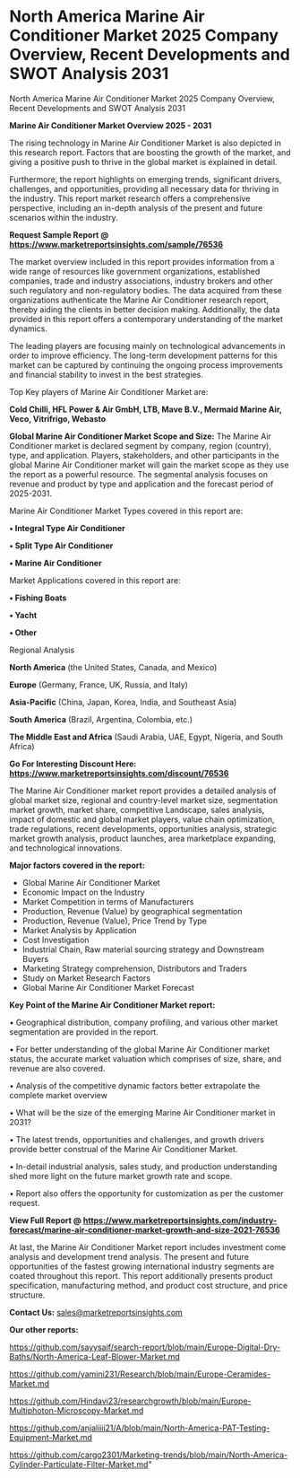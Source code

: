 # North America Marine Air Conditioner Market 2025 Company Overview, Recent Developments and SWOT Analysis 2031
 North America Marine Air Conditioner Market 2025 Company Overview, Recent Developments and SWOT Analysis 2031

<Strong> Marine Air Conditioner Market Overview 2025 - 2031</strong>

The rising technology in Marine Air Conditioner Market is also depicted in this research report. Factors that are boosting the growth of the market, and giving a positive push to thrive in the global market is explained in detail.

Furthermore, the report highlights on emerging trends, significant drivers, challenges, and opportunities, providing all necessary data for thriving in the industry. This report market research offers a comprehensive perspective, including an in-depth analysis of the present and future scenarios within the industry.

<strong>Request Sample Report @ <a href=https://www.marketreportsinsights.com/sample/76536>https://www.marketreportsinsights.com/sample/76536</a></strong>

The market overview included in this report provides information from a wide range of resources like government organizations, established companies, trade and industry associations, industry brokers and other such regulatory and non-regulatory bodies. The data acquired from these organizations authenticate the Marine Air Conditioner research report, thereby aiding the clients in better decision making. Additionally, the data provided in this report offers a contemporary understanding of the market dynamics.

The leading players are focusing mainly on technological advancements in order to improve efficiency. The long-term development patterns for this market can be captured by continuing the ongoing process improvements and financial stability to invest in the best strategies.

Top Key players of Marine Air Conditioner Market are:

<strong>Cold Chilli, HFL Power & Air GmbH, LTB, Mave B.V., Mermaid Marine Air, Veco, Vitrifrigo, Webasto</strong>

<strong><b>Global Marine Air Conditioner Market Scope and Size:</b></strong>
The Marine Air Conditioner market is declared segment by company, region (country), type, and application. Players, stakeholders, and other participants in the global Marine Air Conditioner market will gain the market scope as they use the report as a powerful resource. The segmental analysis focuses on revenue and product by type and application and the forecast period of 2025-2031.

Marine Air Conditioner Market Types covered in this report are:

<strong>• Integral Type Air Conditioner

• Split Type Air Conditioner

• Marine Air Conditioner</strong>

Market Applications covered in this report are:

<strong>• Fishing Boats

• Yacht

• Other</strong> 

Regional Analysis

<strong>North America</strong> (the United States, Canada, and Mexico)

<strong>Europe</strong> (Germany, France, UK, Russia, and Italy)

<strong>Asia-Pacific</strong> (China, Japan, Korea, India, and Southeast Asia)

<strong>South America</strong> (Brazil, Argentina, Colombia, etc.)

<strong>The Middle East and Africa</strong> (Saudi Arabia, UAE, Egypt, Nigeria, and South Africa)

<strong>Go For Interesting Discount Here: <a href=https://www.marketreportsinsights.com/discount/76536>https://www.marketreportsinsights.com/discount/76536</a></strong>

The Marine Air Conditioner market report provides a detailed analysis of global market size, regional and country-level market size, segmentation market growth, market share, competitive Landscape, sales analysis, impact of domestic and global market players, value chain optimization, trade regulations, recent developments, opportunities analysis, strategic market growth analysis, product launches, area marketplace expanding, and technological innovations.

<strong><b>Major factors covered in the report:</b></strong>
<ul>
  <li>Global Marine Air Conditioner Market </li>
  <li>Economic Impact on the Industry</li>
  <li>Market Competition in terms of Manufacturers</li>
  <li>Production, Revenue (Value) by geographical segmentation</li>
  <li>Production, Revenue (Value), Price Trend by Type</li>
  <li>Market Analysis by Application</li>
  <li>Cost Investigation</li>
  <li>Industrial Chain, Raw material sourcing strategy and Downstream Buyers</li>
  <li>Marketing Strategy comprehension, Distributors and Traders</li>
  <li>Study on Market Research Factors</li>
  <li>Global Marine Air Conditioner Market Forecast</li>
</ul>

<strong><b>Key Point of the Marine Air Conditioner Market report:</b></strong>

• Geographical distribution, company profiling, and various other market segmentation are provided in the report.

• For better understanding of the global Marine Air Conditioner market status, the accurate market valuation which comprises of size, share, and revenue are also covered.

• Analysis of the competitive dynamic factors better extrapolate the complete market overview

• What will be the size of the emerging Marine Air Conditioner market in 2031?

• The latest trends, opportunities and challenges, and growth drivers provide better construal of the Marine Air Conditioner Market.

• In-detail industrial analysis, sales study, and production understanding shed more light on the future market growth rate and scope.

• Report also offers the opportunity for customization as per the customer request.

<strong><b>View Full Report @ <a href=https://www.marketreportsinsights.com/industry-forecast/marine-air-conditioner-market-growth-and-size-2021-76536>https://www.marketreportsinsights.com/industry-forecast/marine-air-conditioner-market-growth-and-size-2021-76536</a></b></strong>


At last, the Marine Air Conditioner Market report includes investment come analysis and development trend analysis. The present and future opportunities of the fastest growing international industry segments are coated throughout this report. This report additionally presents product specification, manufacturing method, and product cost structure, and price structure.

<strong>Contact Us:</strong>
sales@marketreportsinsights.com

<strong>Our other reports:</strong>

<a href=https://github.com/sayysaif/search-report/blob/main/Europe-Digital-Dry-Baths/North-America-Leaf-Blower-Market.md>https://github.com/sayysaif/search-report/blob/main/Europe-Digital-Dry-Baths/North-America-Leaf-Blower-Market.md</a>

<a href=https://github.com/yamini231/Research/blob/main/Europe-Ceramides-Market.md>https://github.com/yamini231/Research/blob/main/Europe-Ceramides-Market.md</a>

<a href=https://github.com/Hindavi23/researchgrowth/blob/main/Europe-Multiphoton-Microscopy-Market.md>https://github.com/Hindavi23/researchgrowth/blob/main/Europe-Multiphoton-Microscopy-Market.md</a>

<a href=https://github.com/anjaliiii21/A/blob/main/North-America-PAT-Testing-Equipment-Market.md>https://github.com/anjaliiii21/A/blob/main/North-America-PAT-Testing-Equipment-Market.md</a>

<a href=https://github.com/cargo2301/Marketing-trends/blob/main/North-America-Cylinder-Particulate-Filter-Market.md>https://github.com/cargo2301/Marketing-trends/blob/main/North-America-Cylinder-Particulate-Filter-Market.md</a>"
